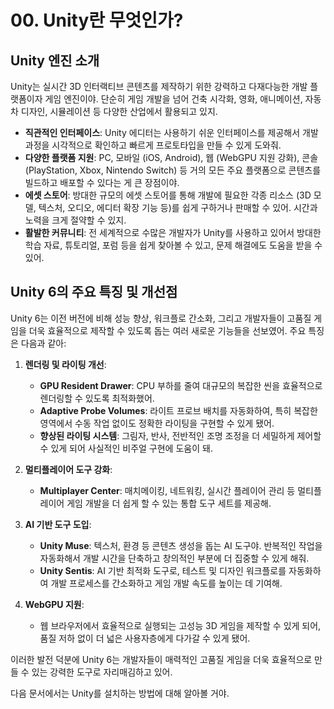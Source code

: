 # 00. Unity란 무엇인가?

## Unity 엔진 소개

Unity는 실시간 3D 인터랙티브 콘텐츠를 제작하기 위한 강력하고 다재다능한 개발 플랫폼이자 게임 엔진이야. 단순히 게임 개발을 넘어 건축 시각화, 영화, 애니메이션, 자동차 디자인, 시뮬레이션 등 다양한 산업에서 활용되고 있지.

- **직관적인 인터페이스**: Unity 에디터는 사용하기 쉬운 인터페이스를 제공해서 개발 과정을 시각적으로 확인하고 빠르게 프로토타입을 만들 수 있게 도와줘.
- **다양한 플랫폼 지원**: PC, 모바일 (iOS, Android), 웹 (WebGPU 지원 강화), 콘솔 (PlayStation, Xbox, Nintendo Switch) 등 거의 모든 주요 플랫폼으로 콘텐츠를 빌드하고 배포할 수 있다는 게 큰 장점이야.
- **에셋 스토어**: 방대한 규모의 에셋 스토어를 통해 개발에 필요한 각종 리소스 (3D 모델, 텍스처, 오디오, 에디터 확장 기능 등)를 쉽게 구하거나 판매할 수 있어. 시간과 노력을 크게 절약할 수 있지.
- **활발한 커뮤니티**: 전 세계적으로 수많은 개발자가 Unity를 사용하고 있어서 방대한 학습 자료, 튜토리얼, 포럼 등을 쉽게 찾아볼 수 있고, 문제 해결에도 도움을 받을 수 있어.

## Unity 6의 주요 특징 및 개선점

Unity 6는 이전 버전에 비해 성능 향상, 워크플로 간소화, 그리고 개발자들이 고품질 게임을 더욱 효율적으로 제작할 수 있도록 돕는 여러 새로운 기능들을 선보였어. 주요 특징은 다음과 같아:

1.  **렌더링 및 라이팅 개선**:
    *   **GPU Resident Drawer**: CPU 부하를 줄여 대규모의 복잡한 씬을 효율적으로 렌더링할 수 있도록 최적화했어.
    *   **Adaptive Probe Volumes**: 라이트 프로브 배치를 자동화하여, 특히 복잡한 영역에서 수동 작업 없이도 정확한 라이팅을 구현할 수 있게 됐어.
    *   **향상된 라이팅 시스템**: 그림자, 반사, 전반적인 조명 조정을 더 세밀하게 제어할 수 있게 되어 사실적인 비주얼 구현에 도움이 돼.

2.  **멀티플레이어 도구 강화**:
    *   **Multiplayer Center**: 매치메이킹, 네트워킹, 실시간 플레이어 관리 등 멀티플레이어 게임 개발을 더 쉽게 할 수 있는 통합 도구 세트를 제공해.

3.  **AI 기반 도구 도입**:
    *   **Unity Muse**: 텍스처, 환경 등 콘텐츠 생성을 돕는 AI 도구야. 반복적인 작업을 자동화해서 개발 시간을 단축하고 창의적인 부분에 더 집중할 수 있게 해줘.
    *   **Unity Sentis**: AI 기반 최적화 도구로, 테스트 및 디자인 워크플로를 자동화하여 개발 프로세스를 간소화하고 게임 개발 속도를 높이는 데 기여해.

4.  **WebGPU 지원**:
    *   웹 브라우저에서 효율적으로 실행되는 고성능 3D 게임을 제작할 수 있게 되어, 품질 저하 없이 더 넓은 사용자층에게 다가갈 수 있게 됐어.

이러한 발전 덕분에 Unity 6는 개발자들이 매력적인 고품질 게임을 더욱 효율적으로 만들 수 있는 강력한 도구로 자리매김하고 있어.

다음 문서에서는 Unity를 설치하는 방법에 대해 알아볼 거야. 